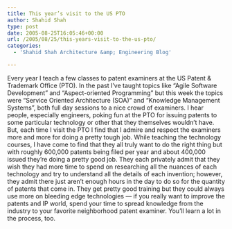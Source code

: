 ```yaml
---
title: This year’s visit to the US PTO
author: Shahid Shah
type: post
date: 2005-08-25T16:05:46+00:00
url: /2005/08/25/this-years-visit-to-the-us-pto/
categories:
  - 'Shahid Shah Architecture &amp; Engineering Blog'

---
```

Every year I teach a few classes to patent examiners at the US Patent & Trademark Office (PTO). In the past I&#8217;ve taught topics like &#8220;Agile Software Development&#8221; and &#8220;Aspect-oriented Programming&#8221; but this week the topics were &#8220;Service Oriented Architecture (SOA)&#8221; and &#8220;Knowledge Management Systems&#8221;, both full day sessions to a nice crowd of examiners. I hear people, especially engineers, poking fun at the PTO for issuing patents to some particular technology or other that they themselves wouldn&#8217;t have. But, each time I visit the PTO I find that I admire and respect the examiners more and more for doing a pretty tough job. While teaching the technology courses, I have come to find that they all truly want to do the right thing but with roughly 600,000 patents being filed per year and about 400,000 issued they&#8217;re doing a pretty good job. They each privately admit that they wish they had more time to spend on researching all the nuances of each technology and try to understand all the details of each invention; however, they admit there just aren&#8217;t enough hours in the day to do so for the quantity of patents that come in. They get pretty good training but they could always use more on bleeding edge technologies &#8212; if you really want to improve the patents and IP world, spend your time to spread knowledge from the industry to your favorite neighborhood patent examiner. You&#8217;ll learn a lot in the process, too.